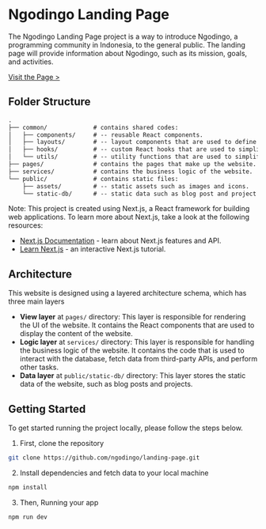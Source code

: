 # Ngodingo Landing Page
The Ngodingo Landing Page project is a way to introduce Ngodingo, a programming community in Indonesia, to the general public. The landing page will provide information about Ngodingo, such as its mission, goals, and activities. 

[Visit the Page >](https://ngodingo.vercel.app/)


## Folder Structure

```md
.
├── common/             # contains shared codes:
│   ├── components/     # -- reusable React components.
│   ├── layouts/        # -- layout components that are used to define the overall structure of pages.
│   ├── hooks/          # -- custom React hooks that are used to simplify code.
│   └── utils/          # -- utility functions that are used to simplify code.
├── pages/              # contains the pages that make up the website.
├── services/           # contains the business logic of the website.
└── public/             # contains static files:
    ├── assets/         # -- static assets such as images and icons.
    └── static-db/      # -- static data such as blog post and project data.
```

Note: This project is created using Next.js, a React framework for building web applications. To learn more about Next.js, take a look at the following resources:
- [Next.js Documentation](https://nextjs.org/docs) - learn about Next.js features and API.
- [Learn Next.js](https://nextjs.org/learn) - an interactive Next.js tutorial.


## Architecture

This website is designed using a layered architecture schema, which has three main layers
- **View layer** at `pages/` directory: This layer is responsible for rendering the UI of the website. It contains the React components that are used to display the content of the website.
- **Logic layer** at `services/` directory: This layer is responsible for handling the business logic of the website. It contains the code that is used to interact with the database, fetch data from third-party APIs, and perform other tasks.
- **Data layer** at `public/static-db/` directory: This layer stores the static data of the website, such as blog posts and projects.


## Getting Started

To get started running the project locally, please follow the steps below.
1. First, clone the repository
```bash
git clone https://github.com/ngodingo/landing-page.git
```
2. Install dependencies and fetch data to your local machine
```bash
npm install
```
3. Then, Running your app
```bash
npm run dev
```